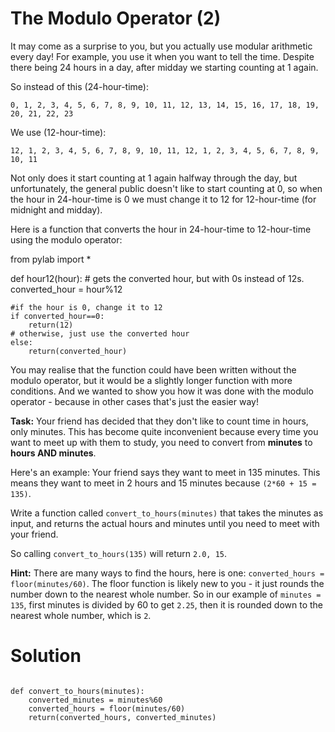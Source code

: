 # The Modulo Operator (2)


It may come as a surprise to you, but you actually use modular arithmetic every day! For example, you use it when you want to tell the time. Despite there being 24 hours in a day, after midday we starting counting at 1 again.

So instead of this (24-hour-time):

`0, 1, 2, 3, 4, 5, 6, 7, 8, 9, 10, 11, 12, 13, 14, 15, 16, 17, 18, 19, 20, 21, 22, 23`

We use (12-hour-time): 

`12, 1, 2, 3, 4, 5, 6, 7, 8, 9, 10, 11, 12, 1, 2, 3, 4, 5, 6, 7, 8, 9, 10, 11`

Not only does it start counting at 1 again halfway through the day, but unfortunately, the general public doesn't like to start counting at 0, so when the hour in 24-hour-time is 0 we must change it to 12 for 12-hour-time (for midnight and midday).

Here is a function that converts the hour in 24-hour-time to 12-hour-time using the modulo operator:

from pylab import *

def hour12(hour):
    # gets the converted hour, but with 0s instead of 12s.
    converted_hour = hour%12
    
    #if the hour is 0, change it to 12
    if converted_hour==0:
        return(12)
    # otherwise, just use the converted hour
    else:
        return(converted_hour)
        
You may realise that the function could have been written without the modulo operator, but it would be a slightly longer function with more conditions. And we wanted to show you how it was done with the modulo operator - because in other cases that's just the easier way!

**Task:** Your friend has decided that they don't like to count time in hours, only minutes. This has become quite inconvenient because every time you want to meet up with them to study, you need to convert from **minutes** to **hours AND minutes**. 

Here's an example: Your friend says they want to meet in 135 minutes. This means they want to meet in 2 hours and 15 minutes because `(2*60 + 15 = 135)`. 

Write a function called `convert_to_hours(minutes)` that takes the minutes as input, and returns the actual hours and minutes until you need to meet with your friend. 

So calling `convert_to_hours(135)` will return `2.0, 15`.

**Hint:** There are many ways to find the hours, here is one: `converted_hours = floor(minutes/60)`. The floor function is likely new to you - it just rounds the number down to the nearest whole number. So in our example of `minutes = 135`, first minutes is divided by 60 to get `2.25`, then it is rounded down to the nearest whole number, which is `2`.


# Solution

```from pylab import *

def convert_to_hours(minutes):
    converted_minutes = minutes%60
    converted_hours = floor(minutes/60)
    return(converted_hours, converted_minutes)
```


